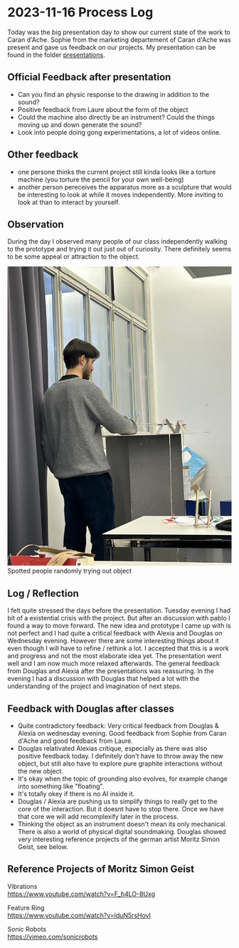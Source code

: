# 2023-11-16 Process Log

Today was the big presentation day to show our current state of the work to Caran d'Ache. Sophie from the marketing departement of Caran d'Ache was present and gave us feedback on our projects. 
My presentation can be found in the folder [presentations](/presentations/).

## Official Feedback after presentation

- Can you find an physic response to the drawing in addition to the sound?
- Positive feedback from Laure about the form of the object
- Could the machine also directly be an instrument? Could the things moving up and down generate the sound?
- Look into people doing gong experimentations, a lot of videos online.

## Other feedback
- one persone thinks the current project still kinda looks like a torture machine (you torture the pencil for your own well-being)
- another person pereceives the apparatus more as a sculpture that would be interesting to look at while it moves independently. More inviting to look at than to interact by yourself. 

## Observation

During the day I observed many people of our class independently walking to the prototype and trying it out just out of curiosity. There definitely seems to be some appeal or attraction to the object.

![](36D74FD2-DF00-46CA-82DB-F269CE9B7377_1_105_c.jpeg)  
Spotted people randomly trying out object


## Log / Reflection

I felt quite stressed the days before the presentation. Tuesday evening I had bit of a existential crisis with the project. But after an discussion with pablo I found a way to move forward. The new idea and prototype I came up with is not perfect and I had quite a critical feedback with Alexia and Douglas on Wednesday evening. However there are some interesting things about it even though I will have to refine / rethink a lot. I accepted that this is a work and progress and not the most elaborate idea yet. The presentation went well and I am now much more relaxed afterwards. The general feedback from Douglas and Alexia after the presentations was reassuring. In the evening I had a discussion with Douglas that helped a lot with the understanding of the project and imagination of next steps.

## Feedback with Douglas after classes

- Quite contradictory feedback: Very critical feedback from Douglas & Alexia on wednesday evening. Good feedback from Sophie from Caran d'Ache and good feedback from Laure. 
- Douglas relativated Alexias critique, especially as there was also positive feedback today. I definitely don't have to throw away the new object, but still also have to explore pure graphite interactions without the new object. 
- It's okay when the topic of grounding also evolves, for example change into something like "floating". 
- It's totally okey if there is no AI inside it. 
- Douglas / Alexia are pushing us to simplify things to really get to the core of the interaction. But it doesnt have to stop there. Once we have that core we will add recomplexify later in the process.
- Thinking the object as an instrument doesn't mean its only mechanical. There is also a world of physical digital soundmaking. Douglas showed very interesting reference projects of the german artist Moritz Simon Geist, see below. 

## Reference Projects of Moritz Simon Geist

Vibrations  
https://www.youtube.com/watch?v=F_h4LO-8Uxg

Feature Ring  
https://www.youtube.com/watch?v=lduN5rsHovI

Sonic Robots  
https://vimeo.com/sonicrobots




